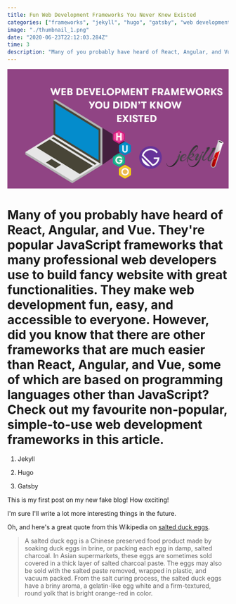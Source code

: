 ```yaml
---
title: Fun Web Development Frameworks You Never Knew Existed
categories: ["frameworks", "jekyll", "hugo", "gatsby", "web development"]
image: "./thumbnail_1.png"
date: "2020-06-23T22:12:03.284Z"
time: 3
description: "Many of you probably have heard of React, Angular, and Vue. They're popular JavaScript frameworks that many professional web developers use to build fancy website with great functionalities. They make web development fun, easy, and accessible to everyone. However, did you know that there are other frameworks that are much easier than React, Angular, and Vue, some of which are based on programming languages other than JavaScript? Check out my favourite non-popular, simple-to-use web development frameworks in this article."
---
```


![Thumbnail](./thumbnail_1.png)

# Many of you probably have heard of React, Angular, and Vue. They're popular JavaScript frameworks that many professional web developers use to build fancy website with great functionalities. They make web development fun, easy, and accessible to everyone. However, did you know that there are other frameworks that are much easier than React, Angular, and Vue, some of which are based on programming languages other than JavaScript? Check out my favourite non-popular, simple-to-use web development frameworks in this article.

1. Jekyll

2. Hugo

3. Gatsby

This is my first post on my new fake blog! How exciting!

I'm sure I'll write a lot more interesting things in the future.

Oh, and here's a great quote from this Wikipedia on
[salted duck eggs](https://en.wikipedia.org/wiki/Salted_duck_egg).

> A salted duck egg is a Chinese preserved food product made by soaking duck
> eggs in brine, or packing each egg in damp, salted charcoal. In Asian
> supermarkets, these eggs are sometimes sold covered in a thick layer of salted
> charcoal paste. The eggs may also be sold with the salted paste removed,
> wrapped in plastic, and vacuum packed. From the salt curing process, the
> salted duck eggs have a briny aroma, a gelatin-like egg white and a
> firm-textured, round yolk that is bright orange-red in color.
